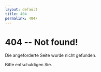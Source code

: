 ```yaml
---
layout: default
title: 404
permalink: 404/
---
```


# 404 -- Not found!

Die angeforderte Seite wurde nicht gefunden. 

Bitte entschuldigen Sie.